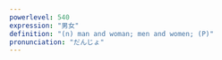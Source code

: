 ```yaml
---
powerlevel: 540
expression: "男女"
definition: "(n) man and woman; men and women; (P)"
pronunciation: "だんじょ"
---
```

